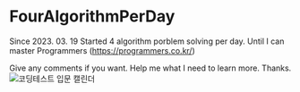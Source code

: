 # FourAlgorithmPerDay
Since 2023. 03. 19 Started 4 algorithm porblem solving per day. Until I can master Programmers (https://programmers.co.kr/)

Give any comments if you want. 
Help me what I need to learn more.
Thanks.
![코딩테스트 입문 캘린더](https://user-images.githubusercontent.com/74089191/232176917-ab14f0d8-3aa3-41fd-8cd7-0e4ee444c20c.png)

